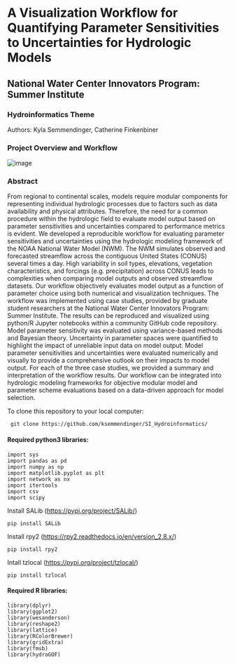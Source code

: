 # A Visualization Workflow for Quantifying Parameter Sensitivities to Uncertainties for Hydrologic Models
## National Water Center Innovators Program: Summer Institute
### Hydroinformatics Theme
Authors: Kyla Semmendinger, Catherine Finkenbiner

### Project Overview and Workflow

![image](https://user-images.githubusercontent.com/20464090/61244868-d49ec100-a710-11e9-93b4-a123d959f169.png)

### Abstract
From regional to continental scales, models require modular components for representing individual hydrologic processes due to factors such as data availability and physical attributes. Therefore, the need for a common procedure within the hydrologic field to evaluate model output based on parameter sensitivities and uncertainties compared to performance metrics is evident. We developed a reproducible workflow for evaluating parameter sensitivities and uncertainties using the hydrologic modeling framework of the NOAA National Water Model (NWM). The NWM simulates observed and forecasted streamflow across the contiguous United States (CONUS) several times a day. High variability in soil types, elevations, vegetation characteristics, and forcings (e.g. precipitation) across CONUS leads to complexities when comparing model outputs and observed streamflow datasets. Our workflow objectively evaluates model output as a function of parameter choice using both numerical and visualization techniques. The workflow was implemented using case studies, provided by graduate student researchers at the National Water Center Innovators Program: Summer Institute. The results can be reproduced and visualized using python/R Jupyter notebooks within a community GitHub code repository. Model parameter sensitivity was evaluated using variance-based methods and Bayesian theory. Uncertainty in parameter spaces were quantified to highlight the impact of unreliable input data on model output. Model parameter sensitivities and uncertainties were evaluated numerically and visually to provide a comprehensive outlook on their impacts to model output. For each of the three case studies, we provided a summary and interpretation of the workflow results. Our workflow can be integrated into hydrologic modeling frameworks for objective modular model and parameter scheme evaluations based on a data-driven approach for model selection.

To clone this repository to your local computer:
```
 git clone https://github.com/ksemmendinger/SI_Hydroinformatics/
```
#### Required python3 libraries:
```
import sys
import pandas as pd
import numpy as np
import matplotlib.pyplot as plt
import network as nx
import itertools
import csv
import scipy
```
Install SALib (https://pypi.org/project/SALib/)
```
pip install SALib
```
Install rpy2 (https://rpy2.readthedocs.io/en/version_2.8.x/)
```
pip install rpy2
```
Intall tzlocal (https://pypi.org/project/tzlocal/)
```
pip install tzlocal
```

#### Required R libraries:
```
library(dplyr)
library(ggplot2)
library(wesanderson)
library(reshape2)
library(lattice)
library(RColorBrewer)
library(gridExtra)
library(fmsb)
library(hydroGOF)
```
